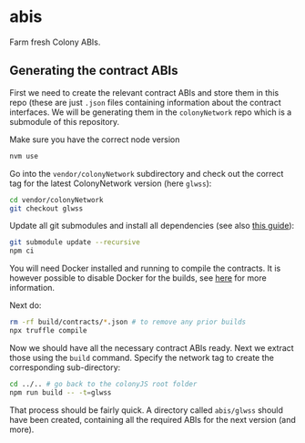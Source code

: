 # abis

Farm fresh Colony ABIs.

## Generating the contract ABIs

First we need to create the relevant contract ABIs and store them in this repo (these are just `.json` files containing information about the contract interfaces. We will be generating them in the `colonyNetwork` repo which is a submodule of this repository.

Make sure you have the correct node version

```bash
nvm use
```

Go into the `vendor/colonyNetwork` subdirectory and check out the correct tag for the latest ColonyNetwork version (here `glwss`):

```bash
cd vendor/colonyNetwork
git checkout glwss
```

Update all git submodules and install all dependencies (see also [this guide](https://docs.colony.io/colonynetwork/quick-start)):

```bash
git submodule update --recursive
npm ci
```

You will need Docker installed and running to compile the contracts. It is however possible to disable Docker for the builds, see [here](https://docs.colony.io/colonynetwork/quick-start) for more information.

Next do:

```bash
rm -rf build/contracts/*.json # to remove any prior builds
npx truffle compile
```

Now we should have all the necessary contract ABIs ready. Next we extract those using the `build` command. Specify the network tag to create the corresponding sub-directory:

```bash
cd ../.. # go back to the colonyJS root folder
npm run build -- -t=glwss
```

That process should be fairly quick. A directory called `abis/glwss` should have been created, containing all the required ABIs for the next version (and more).
